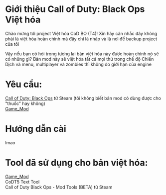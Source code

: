 # Giới thiệu Call of Duty: Black Ops Việt hóa

Chào mừng tới project Việt hóa CoD BO (T4)! Xin hãy cân nhắc đây không phải là việt hóa hoàn chỉnh mà đây chỉ là nháp và là nơi để backup project của tôi

Vậy nếu bạn có hỏi trong tương lai bản việt hóa này được hoàn chỉnh nó sẽ có những gì? Bản mod này sẽ việt hóa tất cả mọi thứ trong chế độ Chiến Dịch và menu, multiplayer và zombies thì không do giới hạn của engine

# Yêu cầu:
[Call of Duty: Black Ops](https://store.steampowered.com/app/42700/Call_of_Duty_Black_Ops/) từ Steam (tôi không biết bản mod có dùng được cho "thuốc" hay không) <br />
[Game_Mod](https://github.com/Nukem9/LinkerMod/releases)

# Hướng dẫn cài
lmao

# Tool đã sử dụng cho bản việt hóa:
[Game_Mod](https://github.com/Nukem9/LinkerMod/releases) <br />
CoDT5 Text Tool <br />
Call of Duty Black Ops - Mod Tools (BETA) từ Steam <br />
